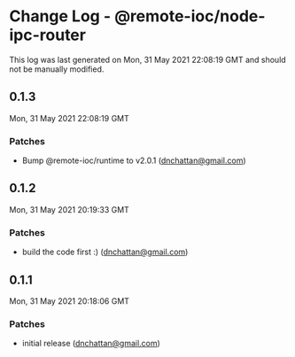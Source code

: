 # Change Log - @remote-ioc/node-ipc-router

This log was last generated on Mon, 31 May 2021 22:08:19 GMT and should not be manually modified.

<!-- Start content -->

## 0.1.3

Mon, 31 May 2021 22:08:19 GMT

### Patches

- Bump @remote-ioc/runtime to v2.0.1 (dnchattan@gmail.com)

## 0.1.2

Mon, 31 May 2021 20:19:33 GMT

### Patches

- build the code first :) (dnchattan@gmail.com)

## 0.1.1

Mon, 31 May 2021 20:18:06 GMT

### Patches

- initial release (dnchattan@gmail.com)
